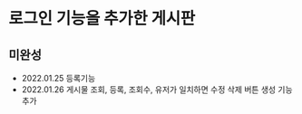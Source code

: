 # 로그인 기능을 추가한 게시판
## 미완성
- 2022.01.25 등록기능
- 2022.01.26 게시물 조회, 등록, 조회수, 유저가 일치하면 수정 삭제 버튼 생성 기능 추가
